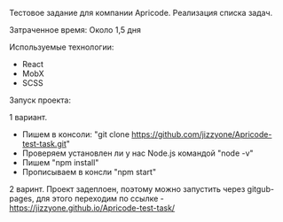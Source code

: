 Тестовое задание для компании Apricode.
Реализация списка задач.

Затраченное время: Около 1,5 дня

Используемые технологии:
- React
- MobX
- SCSS

Запуск проекта:

1 вариант.

- Пишем в консоли: "git clone https://github.com/jizzyone/Apricode-test-task.git"
- Проверяем установлен ли у нас Node.js командой "node -v"
- Пишем "npm install"
- Прописываем в консли "npm start"

2 варинт. Проект задеплоен, поэтому можно запустить через gitgub-pages, для этого переходим по ссылке - https://jizzyone.github.io/Apricode-test-task/
